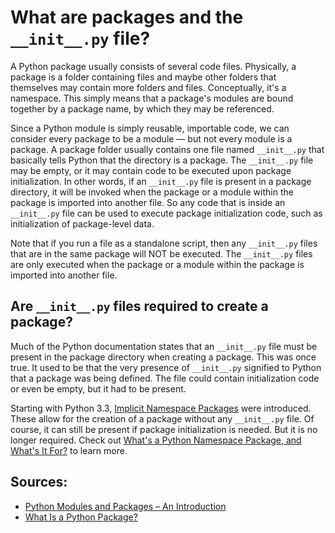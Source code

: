# What are packages and the `__init__.py` file?

A Python package usually consists of several code files. Physically, a package is a folder containing files and maybe other folders that themselves may contain more folders and files. Conceptually, it's a namespace. This simply means that a package's modules are bound together by a package name, by which they may be referenced.

Since a Python module is simply reusable, importable code, we can consider every package to be a module — but not every module is a package. A package folder usually contains one file named `__init__.py` that basically tells Python that the directory is a package. The `__init__.py` file may be empty, or it may contain code to be executed upon package initialization. In other words, if an `__init__.py` file is present in a package directory, it will be invoked when the package or a module within the package is imported into another file. So any code that is inside an `__init__.py` file can be used to execute package initialization code, such as initialization of package-level data.

Note that if you run a file as a standalone script, then any `__init__.py` files that are in the same package will NOT be executed. The `__init__.py` files are only executed when the package or a module within the package is imported into another file.

## Are `__init__.py` files required to create a package?

Much of the Python documentation states that an `__init__.py` file must be present in the package directory when creating a package. This was once true. It used to be that the very presence of `__init__.py` signified to Python that a package was being defined. The file could contain initialization code or even be empty, but it had to be present.

Starting with Python 3.3, [Implicit Namespace Packages](https://peps.python.org/pep-0420/) were introduced. These allow for the creation of a package without any `__init__.py` file. Of course, it can still be present if package initialization is needed. But it is no longer required. Check out [What's a Python Namespace Package, and What's It For?](https://realpython.com/python-namespace-package/) to learn more.

## Sources:

- [Python Modules and Packages – An Introduction](https://realpython.com/python-modules-packages/)
- [What Is a Python Package?](https://www.udacity.com/blog/2021/01/what-is-a-python-package.html)

